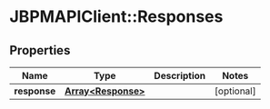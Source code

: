 # JBPMAPIClient::Responses

## Properties
Name | Type | Description | Notes
------------ | ------------- | ------------- | -------------
**response** | [**Array&lt;Response&gt;**](Response.md) |  | [optional] 


